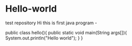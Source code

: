 # Hello-world
test repository
Hi this is first java program - 

public class hello(){
public static void main(String args[]){
 System.out.println("Hello world");
}
}
